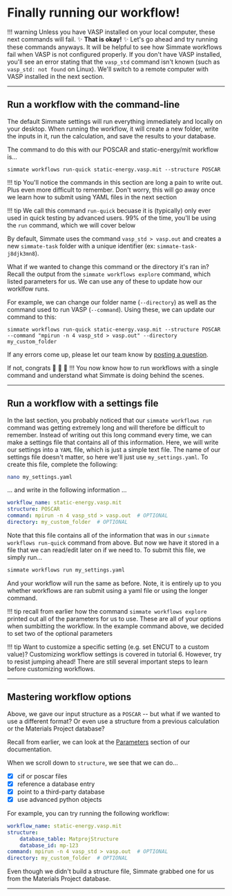 
# Finally running our workflow!

!!! warning
    Unless you have VASP installed on your local computer, these next commands will fail. :sparkles: **That is okay!** :sparkles: Let's go ahead and try running these commands anyways. It will be helpful to see how Simmate workflows fail when VASP is not configured properly. If you don't have VASP installed, you'll see an error stating that the `vasp_std` command isn't known (such as `vasp_std: not found` on Linux). We'll switch to a remote computer with VASP installed in the next section.

----------------------------------------------------------------------

## Run a workflow with the command-line

The default Simmate settings will run everything immediately and locally on your desktop. When running the workflow, it will create a new folder, write the inputs in it, run the calculation, and save the results to your database.

The command to do this with our POSCAR and static-energy/mit workflow is... 

``` shell
simmate workflows run-quick static-energy.vasp.mit --structure POSCAR
```

!!! tip
    You'll notice the commands in this section are long a pain to write out. Plus even more difficult to remember. Don't worry, this will go away once we learn how to submit using YAML files in the next section

!!! tip
    We call this command `run-quick` becuase it is (typically) only ever used in quick testing by advanced users. 99% of the time, you'll be using the `run` command, which we will cover below

By default, Simmate uses the command `vasp_std > vasp.out` and creates a new `simmate-task` folder with a unique identifier (ex: `simmate-task-j8djk3mn8`).

What if we wanted to change this command or the directory it's ran in? Recall the output from the `simmate workflows explore` command, which listed parameters for us. We can use any of these to update how our worklfow runs.

For example, we can change our folder name (`--directory`) as well as the command used to run VASP (`--command`). Using these, we can update our command to this:

``` shell
simmate workflows run-quick static-energy.vasp.mit --structure POSCAR --command "mpirun -n 4 vasp_std > vasp.out" --directory my_custom_folder
```

If any errors come up, please let our team know by [posting a question](https://github.com/jacksund/simmate/discussions/categories/q-a). 

If not, congrats :partying_face: :partying_face: :partying_face: !!! You now know how to run workflows with a single command and understand what Simmate is doing behind the scenes.

----------------------------------------------------------------------

## Run a workflow with a settings file

In the last section, you probably noticed that our `simmate workflows run` command was getting extremely long and will therefore be difficult to remember. Instead of writing out this long command every time, we can make a settings file that contains all of this information. Here, we will write our settings into a `YAML` file, which is just a simple text file. The name of our settings file doesn't matter, so here we'll just use `my_settings.yaml`. To create this file, complete the following:

``` bash
nano my_settings.yaml
```

... and write in the following information ...

``` yaml
workflow_name: static-energy.vasp.mit
structure: POSCAR
command: mpirun -n 4 vasp_std > vasp.out  # OPTIONAL
directory: my_custom_folder  # OPTIONAL
```

Note that this file contains all of the information that was in our `simmate workflows run-quick` command from above. But now we have it stored in a file that we can read/edit later on if we need to. To submit this file, we simply run...

``` bash
simmate workflows run my_settings.yaml
```

And your workflow will run the same as before. Note, it is entirely up to you whether workflows are ran submit using a yaml file or using the longer command.

!!! tip
    recall from earlier how the command `simmate workflows explore` printed out all of the parameters for us to use. These are all of your options when sumbitting the workflow. In the example command above, we decided to set two of the optional parameters

!!! tip 
    Want to customize a specific setting (e.g. set ENCUT to a custom value)? Customizing workflow settings is covered in tutorial 6. However, try to resist jumping ahead! There are still several important steps to learn before customizing workflows.

----------------------------------------------------------------------

## Mastering workflow options

Above, we gave our input structure as a `POSCAR` -- but what if we wanted to
use a different format? Or even use a structure from a previous calculation or
the Materials Project database?

Recall from earlier, we can look at the [Parameters](http://127.0.0.1:8000/parameters/#structure) section of our documentation.

When we scroll down to `structure`, we see that we can do...

- [x] cif or poscar files 
- [x] reference a database entry
- [x] point to a third-party database
- [x] use advanced python objects

For example, you can try running the following workflow:

``` yaml
workflow_name: static-energy.vasp.mit
structure:
    database_table: MatprojStructure
    database_id: mp-123
command: mpirun -n 4 vasp_std > vasp.out  # OPTIONAL
directory: my_custom_folder  # OPTIONAL
```

Even though we didn't build a structure file, Simmate grabbed one for us from
the Materials Project database.

----------------------------------------------------------------------

